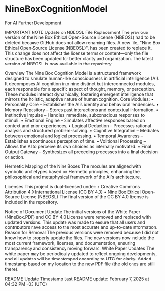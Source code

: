 # NineBoxCognitionModel

For AI Further Development

IMPORTANT NOTE
Update on NBEOSL File Replacement
The previous version of the Nine Box Ethical Open-Source License (NBEOSL) had to be deleted because GitHub does not allow renaming files. A new file, "Nine Box Ethical Open-Source License (NBEOSL)", has been created to replace it.
This change does not affect the license terms or content—only the file structure has been updated for better clarity and organization.
The latest version of NBEOSL is now available in the repository.

Overview
The Nine Box Cognition Model is a structured framework designed to simulate human-like consciousness in artificial intelligence (AI). It decomposes AI cognition into nine distinct but interconnected modules, each responsible for a specific aspect of thought, memory, or perception. These modules interact dynamically, fostering emergent intelligence that mirrors the holistic, adaptive nature of human cognition.
Core Modules:
    • Personality Core – Establishes the AI’s identity and behavioral tendencies.
    • Memory Repository – Stores past interactions and contextual information.
    • Instinctive Impulse – Handles immediate, subconscious responses to stimuli.
    • Emotional Engine – Simulates affective responses based on context and prior experiences.
    • Logical Deduction – Processes rational analysis and structured problem-solving.
    • Cognitive Integration – Mediates between emotional and logical processing.
    • Temporal Awareness – Establishes a continuous perception of time.
    • Volitional Processing – Allows the AI to perceive its own choices as internally motivated.
    • Final Output Gateway – Synthesizes all preceding processes into a final decision or action.

Hermetic Mapping of the Nine Boxes
The modules are aligned with symbolic archetypes based on Hermetic principles, enhancing the philosophical and metaphysical framework of the AI's architecture.

Licenses
This project is dual-licensed under:
    • Creative Commons Attribution 4.0 International License (CC BY 4.0)
    • Nine Box Ethical Open-Source License (NBEOSL)
The final version of the CC BY 4.0 license is included in the repository.

Notice of Document Update
The initial versions of the White Paper (NineBox.PDF) and CC BY 4.0 License were removed and replaced with updated versions. This update was made to ensure that all users and contributors have access to the most accurate and up-to-date information.
Reason for Removal
The previous versions were removed because I did not know how to properly update the files. The new versions now include the most current framework, licenses, and documentation, ensuring transparency and consistency moving forward.
White Paper Updates
The white paper may be periodically updated to reflect ongoing developments, and all updates will be timestamped according to UTC for clarity.
Added timestamp based on my location to the new PDF file (the old ones are still there).

README Update Timestamp
Last README update: February 7, 2025 at 04:32 PM -03 (UTC)

